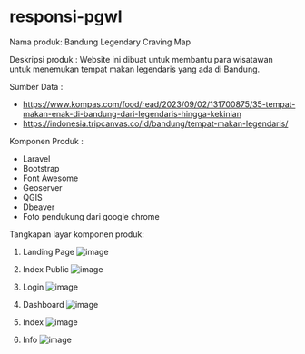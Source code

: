 # responsi-pgwl
Nama produk: Bandung Legendary Craving Map

Deskripsi produk : Website ini dibuat untuk membantu para wisatawan untuk menemukan tempat makan legendaris yang ada di Bandung.

Sumber Data :
- https://www.kompas.com/food/read/2023/09/02/131700875/35-tempat-makan-enak-di-bandung-dari-legendaris-hingga-kekinian
- https://indonesia.tripcanvas.co/id/bandung/tempat-makan-legendaris/

Komponen Produk :
- Laravel
- Bootstrap
- Font Awesome
- Geoserver
- QGIS
- Dbeaver
- Foto pendukung dari google chrome

Tangkapan layar komponen produk:
1. Landing Page
   ![image](https://github.com/galuhazzahraaa/responsi-pgwl/assets/135418988/b49666e0-07c2-4ca1-9747-425c7b4d0ab6)

2. Index Public
   ![image](https://github.com/galuhazzahraaa/responsi-pgwl/assets/135418988/da722ada-315f-4b79-b7c6-61bdeeee092e)

3. Login
   ![image](https://github.com/galuhazzahraaa/responsi-pgwl/assets/135418988/e2331002-2615-40af-85e3-a871fc1470fd)

4. Dashboard
   ![image](https://github.com/galuhazzahraaa/responsi-pgwl/assets/135418988/f6a2f77d-93c9-4bf6-906c-336b63aedcd4)

5. Index
   ![image](https://github.com/galuhazzahraaa/responsi-pgwl/assets/135418988/b56dad65-382a-452d-ba0b-ebe142aa0a7c)

6. Info
   ![image](https://github.com/galuhazzahraaa/responsi-pgwl/assets/135418988/b275496e-5dc4-4d04-af3d-95a3d0f9edea)





   

